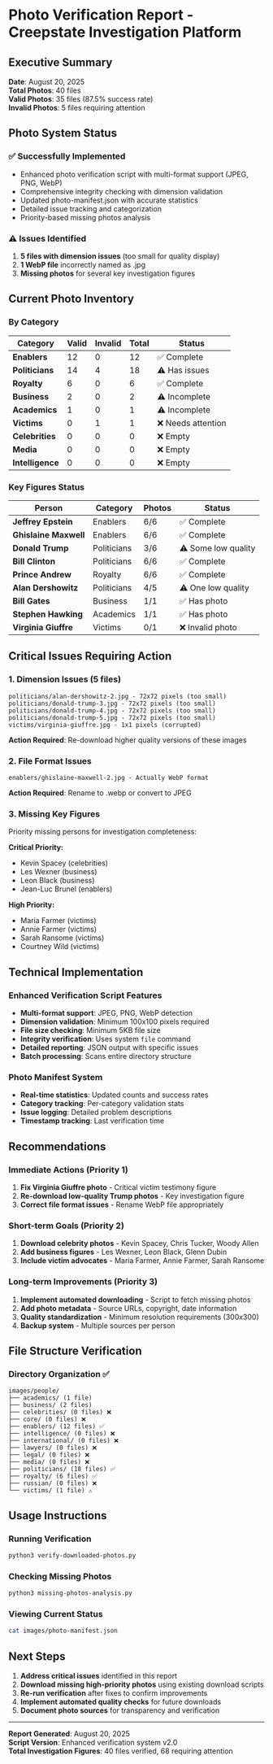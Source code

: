# Photo Verification Report - Creepstate Investigation Platform

## Executive Summary

**Date**: August 20, 2025  
**Total Photos**: 40 files  
**Valid Photos**: 35 files (87.5% success rate)  
**Invalid Photos**: 5 files requiring attention  

## Photo System Status

### ✅ Successfully Implemented
- Enhanced photo verification script with multi-format support (JPEG, PNG, WebP)
- Comprehensive integrity checking with dimension validation
- Updated photo-manifest.json with accurate statistics
- Detailed issue tracking and categorization
- Priority-based missing photos analysis

### ⚠️ Issues Identified
1. **5 files with dimension issues** (too small for quality display)
2. **1 WebP file** incorrectly named as .jpg
3. **Missing photos** for several key investigation figures

## Current Photo Inventory

### By Category
| Category | Valid | Invalid | Total | Status |
|----------|--------|---------|-------|---------|
| **Enablers** | 12 | 0 | 12 | ✅ Complete |
| **Politicians** | 14 | 4 | 18 | ⚠️ Has issues |
| **Royalty** | 6 | 0 | 6 | ✅ Complete |
| **Business** | 2 | 0 | 2 | ⚠️ Incomplete |
| **Academics** | 1 | 0 | 1 | ⚠️ Incomplete |
| **Victims** | 0 | 1 | 1 | ❌ Needs attention |
| **Celebrities** | 0 | 0 | 0 | ❌ Empty |
| **Media** | 0 | 0 | 0 | ❌ Empty |
| **Intelligence** | 0 | 0 | 0 | ❌ Empty |

### Key Figures Status
| Person | Category | Photos | Status |
|--------|----------|--------|---------|
| **Jeffrey Epstein** | Enablers | 6/6 | ✅ Complete |
| **Ghislaine Maxwell** | Enablers | 6/6 | ✅ Complete |
| **Donald Trump** | Politicians | 3/6 | ⚠️ Some low quality |
| **Bill Clinton** | Politicians | 6/6 | ✅ Complete |
| **Prince Andrew** | Royalty | 6/6 | ✅ Complete |
| **Alan Dershowitz** | Politicians | 4/5 | ⚠️ One low quality |
| **Bill Gates** | Business | 1/1 | ✅ Has photo |
| **Stephen Hawking** | Academics | 1/1 | ✅ Has photo |
| **Virginia Giuffre** | Victims | 0/1 | ❌ Invalid photo |

## Critical Issues Requiring Action

### 1. Dimension Issues (5 files)
```
politicians/alan-dershowitz-2.jpg - 72x72 pixels (too small)
politicians/donald-trump-3.jpg - 72x72 pixels (too small) 
politicians/donald-trump-4.jpg - 72x72 pixels (too small)
politicians/donald-trump-5.jpg - 72x72 pixels (too small)
victims/virginia-giuffre.jpg - 1x1 pixels (corrupted)
```

**Action Required**: Re-download higher quality versions of these images

### 2. File Format Issues
```
enablers/ghislaine-maxwell-2.jpg - Actually WebP format
```

**Action Required**: Rename to .webp or convert to JPEG

### 3. Missing Key Figures
Priority missing persons for investigation completeness:

**Critical Priority:**
- Kevin Spacey (celebrities)
- Les Wexner (business)
- Leon Black (business)
- Jean-Luc Brunel (enablers)

**High Priority:**
- Maria Farmer (victims)
- Annie Farmer (victims)
- Sarah Ransome (victims)
- Courtney Wild (victims)

## Technical Implementation

### Enhanced Verification Script Features
- **Multi-format support**: JPEG, PNG, WebP detection
- **Dimension validation**: Minimum 100x100 pixels required
- **File size checking**: Minimum 5KB file size
- **Integrity verification**: Uses system `file` command
- **Detailed reporting**: JSON output with specific issues
- **Batch processing**: Scans entire directory structure

### Photo Manifest System
- **Real-time statistics**: Updated counts and success rates
- **Category tracking**: Per-category validation stats
- **Issue logging**: Detailed problem descriptions
- **Timestamp tracking**: Last verification time

## Recommendations

### Immediate Actions (Priority 1)
1. **Fix Virginia Giuffre photo** - Critical victim testimony figure
2. **Re-download low-quality Trump photos** - Key investigation figure
3. **Correct file format issues** - Rename WebP file appropriately

### Short-term Goals (Priority 2) 
1. **Download celebrity photos** - Kevin Spacey, Chris Tucker, Woody Allen
2. **Add business figures** - Les Wexner, Leon Black, Glenn Dubin
3. **Include victim advocates** - Maria Farmer, Annie Farmer, Sarah Ransome

### Long-term Improvements (Priority 3)
1. **Implement automated downloading** - Script to fetch missing photos
2. **Add photo metadata** - Source URLs, copyright, date information
3. **Quality standardization** - Minimum resolution requirements (300x300)
4. **Backup system** - Multiple sources per person

## File Structure Verification

### Directory Organization ✅
```
images/people/
├── academics/ (1 file)
├── business/ (2 files)  
├── celebrities/ (0 files) ❌
├── core/ (0 files) ❌
├── enablers/ (12 files) ✅
├── intelligence/ (0 files) ❌
├── international/ (0 files) ❌
├── lawyers/ (0 files) ❌
├── legal/ (0 files) ❌
├── media/ (0 files) ❌
├── politicians/ (18 files) ✅
├── royalty/ (6 files) ✅
├── russian/ (0 files) ❌
└── victims/ (1 file) ⚠️
```

## Usage Instructions

### Running Verification
```bash
python3 verify-downloaded-photos.py
```

### Checking Missing Photos
```bash  
python3 missing-photos-analysis.py
```

### Viewing Current Status
```bash
cat images/photo-manifest.json
```

## Next Steps

1. **Address critical issues** identified in this report
2. **Download missing high-priority photos** using existing download scripts
3. **Re-run verification** after fixes to confirm improvements
4. **Implement automated quality checks** for future downloads
5. **Document photo sources** for transparency and verification

---

**Report Generated**: August 20, 2025  
**Script Version**: Enhanced verification system v2.0  
**Total Investigation Figures**: 40 files verified, 68 requiring attention